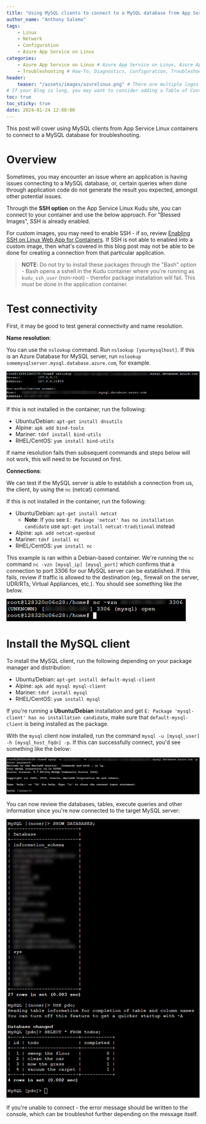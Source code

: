 ```yaml
---
title: "Using MySQL clients to connect to a MySQL database from App Service Linux"
author_name: "Anthony Salemo"
tags:
    - Linux
    - Network
    - Configuration
    - Azure App Service on Linux
categories:
    - Azure App Service on Linux # Azure App Service on Linux, Azure App Service on Windows, Function App, Azure VM, Azure SDK
    - Troubleshooting # How-To, Diagnostics, Configuration, Troubleshooting, Performance
header:
    teaser: "/assets/images/azurelinux.png" # There are multiple logos that can be used in "/assets/images" if you choose to add one.
# If your Blog is long, you may want to consider adding a Table of Contents by adding the following two settings.
toc: true
toc_sticky: true
date: 2024-01-24 12:00:00
---
```


This post will cover using MySQL clients from App Service Linux containers to connect to a MySQL database for troubleshooting.

# Overview
Sometimes, you may encounter an issue where an application is having issues connecting to a MySQL database, or, certain queries when done through application code do not generate the result you expected, amongst other potential issues.

Through the **SSH option** on the App Service Linux Kudu site, you can connect to your container and use the below approach. For "Blessed Images", SSH is already enabled. 

For custom images, you may need to enable SSH - if so, review [Enabling SSH on Linux Web App for Containers](https://azureossd.github.io/2022/04/27/2022-Enabling-SSH-on-Linux-Web-App-for-Containers/index.html). If SSH is not able to enabled into a custom image, then what's covered in this blog post may not be able to be done for creating a connection from that particular application.

> **NOTE**: Do not try to install these packages through the "Bash" option - Bash opens a sshell in the Kudu container where you're running as `kudu_ssh_user` (non-root) - therefor package installation will fail. This _must_ be done in the application container.

# Test connectivity
First, it may be good to test general connectivity and name resolution.

**Name resolution**:

You can use the `nslookup` command. Run `nslookup [yourmysqlhost]`. If this is an Azure Database for MySQL server, run `nslookup somemysqlserver.mysql.database.azure.com`, for example.

![nslookup to MySQL](/media/2024/01/mysql-client-1.png)

If this is not installed in the container, run the following:
- Ubuntu/Debian: `apt-get install dnsutils`
- Alpine: `apk add bind-tools`
- Mariner: `tdnf install bind-utils`
- RHEL/CentOS: `yum install bind-utils`

If name resolution fails then subsequent commands and steps below will not work, this will need to be focused on first.


**Connections**:

We can test if the MySQL server is able to establish a connection from us, the client, by using the `nc` (netcat) command.

If this is not installed in the container, run the following:
- Ubuntu/Debian: `apt-get install netcat`
  - **Note**: If you see `E: Package 'netcat' has no installation candidate` use `apt-get install netcat-traditional` instead
- Alpine: `apk add netcat-openbsd`
- Mariner: `tdnf install nc`
- RHEL/CentOS: `yum install nc`

This example is ran within a Debian-based container. We're running the `nc` command `nc -vzn [mysql_ip] [mysql_port]` which confirms that a connection to port 3306 for our MySQL server can be established. If this fails, review if traffic is allowed to the destination (eg., firewall on the server, UDR/RTs, Virtual Appliances, etc.). You should see something like the below.

![nc to MySQL](/media/2024/01/mysql-client-2.png)

# Install the MySQL client
To install the MySQL client, run the following depending on your package manager and distribution:

- Ubuntu/Debian: `apt-get install default-mysql-client`
- Alpine: `apk add mysql mysql-client`
- Mariner: `tdnf install mysql`
- RHEL/CentOS: `yum install mysql`

If you're running a **Ubuntu/Debian** installation and get `E: Package 'mysql-client' has no installation candidate`, make sure that `default-mysql-client` is being installed as the package.

With the `mysql` client now installed, run the command `mysql -u [mysql_user] -h [mysql_host_fqdn] -p`. If this can successfully connect, you'd see something like the below:

![MySQL client to MySQL](/media/2024/01/mysql-client-3.png)

You can now review the databases, tables, execute queries and other information since you're now connected to the target MySQL server:

![MySQL client to MySQL](/media/2024/01/mysql-client-4.png)

If you're unable to connect - the error message should be written to the console, which can be troubleshot further depending on the message itself.
